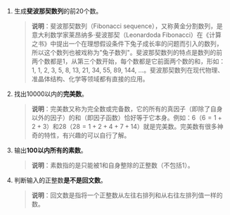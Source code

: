1. 生成**斐波那契数列**的前20个数。

   > **说明**：斐波那契数列（Fibonacci sequence），又称黄金分割数列，是意大利数学家莱昂纳多·斐波那契（Leonardoda Fibonacci）在《计算之书》中提出一个在理想假设条件下兔子成长率的问题而引入的数列，所以这个数列也被戏称为&quot;兔子数列&quot;。斐波那契数列的特点是数列的前两个数都是1，从第三个数开始，每个数都是它前面两个数的和，形如：1, 1, 2, 3, 5, 8, 13, 21, 34, 55, 89, 144, ...。斐波那契数列在现代物理、准晶体结构、化学等领域都有直接的应用。

2. 找出10000以内的**完美数**。

   > **说明**：完美数又称为完全数或完备数，它的所有的真因子（即除了自身以外的因子）的和（即因子函数）恰好等于它本身。例如：6（$6=1+2+3$）和28（$28=1+2+4+7+14$）就是完美数。完美数有很多神奇的特性，有兴趣的可以自行了解。

3. 输出**100以内所有的素数**。

   > **说明**：素数指的是只能被1和自身整除的正整数（不包括1）。

4. 判断输入的正整数**是不是回文数**。

   > **说明**：回文数是指将一个正整数从左往右排列和从右往左排列值一样的数。